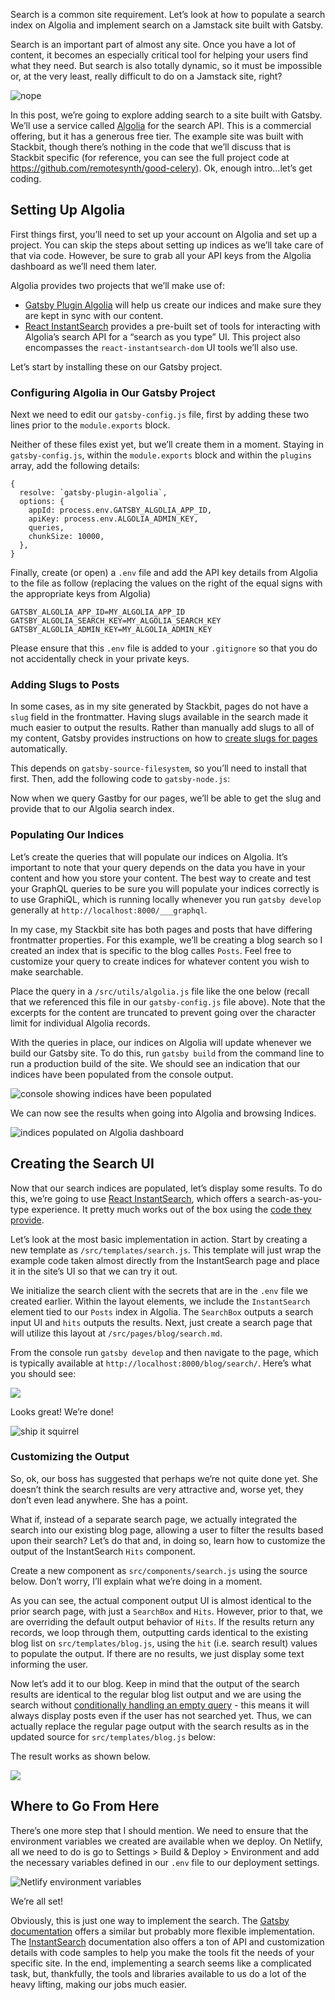 Search is a common site requirement. Let’s look at how to populate a search index on Algolia and implement search on a Jamstack site built with Gatsby.

Search is an important part of almost any site. Once you have a lot of content, it becomes an especially critical tool for helping your users find what they need. But search is also totally dynamic, so it must be impossible or, at the very least, really difficult to do on a Jamstack site, right?

![nope](https://www.stackbit.com/images/1593607475-nope.jpg)

In this post, we’re going to explore adding search to a site built with Gatsby. We’ll use a service called [Algolia](https://www.algolia.com/) for the search API. This is a commercial offering, but it has a generous free tier. The example site was built with Stackbit, though there’s nothing in the code that we’ll discuss that is Stackbit specific (for reference, you can see the full project code at <https://github.com/remotesynth/good-celery>). Ok, enough intro…let’s get coding.

Setting Up Algolia
------------------

First things first, you’ll need to set up your account on Algolia and set up a project. You can skip the steps about setting up indices as we’ll take care of that via code. However, be sure to grab all your API keys from the Algolia dashboard as we’ll need them later.

Algolia provides two projects that we’ll make use of:

-   [Gatsby Plugin Algolia](https://github.com/algolia/gatsby-plugin-algolia) will help us create our indices and make sure they are kept in sync with our content.
-   [React InstantSearch](https://github.com/algolia/react-instantsearch) provides a pre-built set of tools for interacting with Algolia’s search API for a “search as you type” UI. This project also encompasses the `react-instantsearch-dom` UI tools we’ll also use.

Let’s start by installing these on our Gatsby project.

### Configuring Algolia in Our Gatsby Project

Next we need to edit our `gatsby-config.js` file, first by adding these two lines prior to the `module.exports` block.

Neither of these files exist yet, but we’ll create them in a moment. Staying in `gatsby-config.js`, within the `module.exports` block and within the `plugins` array, add the following details:

    {
      resolve: `gatsby-plugin-algolia`,
      options: {
        appId: process.env.GATSBY_ALGOLIA_APP_ID,
        apiKey: process.env.ALGOLIA_ADMIN_KEY,
        queries,
        chunkSize: 10000,
      },
    }

Finally, create (or open) a `.env` file and add the API key details from Algolia to the file as follow (replacing the values on the right of the equal signs with the appropriate keys from Algolia)

    GATSBY_ALGOLIA_APP_ID=MY_ALGOLIA_APP_ID
    GATSBY_ALGOLIA_SEARCH_KEY=MY_ALGOLIA_SEARCH_KEY
    GATSBY_ALGOLIA_ADMIN_KEY=MY_ALGOLIA_ADMIN_KEY

Please ensure that this `.env` file is added to your `.gitignore` so that you do not accidentally check in your private keys.

### Adding Slugs to Posts

In some cases, as in my site generated by Stackbit, pages do not have a `slug` field in the frontmatter. Having slugs available in the search made it much easier to output the results. Rather than manually add slugs to all of my content, Gatsby provides instructions on how to [create slugs for pages](https://www.gatsbyjs.org/docs/creating-slugs-for-pages/) automatically.

This depends on `gatsby-source-filesystem`, so you’ll need to install that first. Then, add the following code to `gatsby-node.js`:

Now when we query Gastby for our pages, we’ll be able to get the slug and provide that to our Algolia search index.

### Populating Our Indices

Let’s create the queries that will populate our indices on Algolia. It’s important to note that your query depends on the data you have in your content and how you store your content. The best way to create and test your GraphQL queries to be sure you will populate your indices correctly is to use GraphiQL, which is running locally whenever you run `gatsby develop` generally at `http://localhost:8000/___graphql`.

In my case, my Stackbit site has both pages and posts that have differing frontmatter properties. For this example, we’ll be creating a blog search so I created an index that is specific to the blog calles `Posts`. Feel free to customize your query to create indices for whatever content you wish to make searchable.

Place the query in a `/src/utils/algolia.js` file like the one below (recall that we referenced this file in our `gatsby-config.js` file above). Note that the excerpts for the content are truncated to prevent going over the character limit for individual Algolia records.

With the queries in place, our indices on Algolia will update whenever we build our Gatsby site. To do this, run `gatsby build` from the command line to run a production build of the site. We should see an indication that our indices have been populated from the console output.

![console showing indices have been populated](https://www.stackbit.com/images/1593607471-indices-populated-sm.png)

We can now see the results when going into Algolia and browsing Indices.

![indices populated on Algolia dashboard](https://www.stackbit.com/images/1593607436-algolia-indices-sm.png)

Creating the Search UI
----------------------

Now that our search indices are populated, let’s display some results. To do this, we’re going to use [React InstantSearch](https://github.com/algolia/react-instantsearch), which offers a search-as-you-type experience. It pretty much works out of the box using the [code they provide](https://www.algolia.com/doc/guides/building-search-ui/installation/react/).

Let’s look at the most basic implementation in action. Start by creating a new template as `/src/templates/search.js`. This template will just wrap the example code taken almost directly from the InstantSearch page and place it in the site’s UI so that we can try it out.

We initialize the search client with the secrets that are in the `.env` file we created earlier. Within the layout elements, we include the `InstantSearch` element tied to our `Posts` index in Algolia. The `SearchBox` outputs a search input UI and `hits` outputs the results. Next, just create a search page that will utilize this layout at `/src/pages/blog/search.md`.

From the console run `gatsby develop` and then navigate to the page, which is typically available at `http://localhost:8000/blog/search/`. Here’s what you should see:

![](https://www.stackbit.com/images/gatsby-basic-instant-search.png)

Looks great! We’re done!

![ship it squirrel](https://www.stackbit.com/images/1593607483-shipit.jpg)

### Customizing the Output

So, ok, our boss has suggested that perhaps we’re not quite done yet. She doesn’t think the search results are very attractive and, worse yet, they don’t even lead anywhere. She has a point.

What if, instead of a separate search page, we actually integrated the search into our existing blog page, allowing a user to filter the results based upon their search? Let’s do that and, in doing so, learn how to customize the output of the InstantSearch `Hits` component.

Create a new component as `src/components/search.js` using the source below. Don’t worry, I’ll explain what we’re doing in a moment.

As you can see, the actual component output UI is almost identical to the prior search page, with just a `SearchBox` and `Hits`. However, prior to that, we are overriding the default output behavior of `Hits`. If the results return any records, we loop through them, outputting cards identical to the existing blog list on `src/templates/blog.js`, using the `hit` (i.e. search result) values to populate the output. If there are no results, we just display some text informing the user.

Now let’s add it to our blog. Keep in mind that the output of the search results are identical to the regular blog list output and we are using the search without [conditionally handling an empty query](https://www.algolia.com/doc/guides/building-search-ui/going-further/conditional-display/react/#handling-the-empty-query) - this means it will always display posts even if the user has not searched yet. Thus, we can actually replace the regular page output with the search results as in the updated source for `src/templates/blog.js` below:

The result works as shown below.

![](https://www.stackbit.com/images/gatsby-finished-search.png)

Where to Go From Here
---------------------

There’s one more step that I should mention. We need to ensure that the environment variables we created are available when we deploy. On Netlify, all we need to do is go to Settings &gt; Build & Deploy &gt; Environment and add the necessary variables defined in our `.env` file to our deployment settings.

![Netlify environment variables](https://www.stackbit.com/images/1593607459-env-variables-sm.png)

We’re all set!

Obviously, this is just one way to implement the search. The [Gatsby documentation](https://www.gatsbyjs.org/docs/adding-search-with-algolia/) offers a similar but probably more flexible implementation. The [InstantSearch](https://www.algolia.com/doc/api-reference/widgets/instantsearch/react/) documentation also offers a ton of API and customization details with code samples to help you make the tools fit the needs of your specific site. In the end, implementing a search seems like a complicated task, but, thankfully, the tools and libraries available to us do a lot of the heavy lifting, making our jobs much easier.
